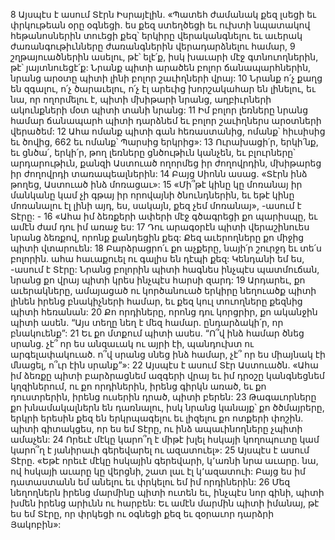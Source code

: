 8 Այսպէս է ասում Տէրն Իսրայէլին.
«Պատեհ ժամանակ քեզ լսեցի
եւ փրկութեան օրը օգնեցի.
ես քեզ ստեղծեցի եւ ուխտի նպատակով հեթանոսներին տուեցի քեզ՝
երկիրը վերականգնելու եւ աւերակ ժառանգութիւնները ժառանգներին վերադարձնելու համար,
9 շղթայուածներին ասելու, թէ՝ ելէ՛ք,
իսկ խաւարի մէջ գտնուողներին, թէ՝ յայտնուեցէ՛ք:
Նրանք պիտի արածեն բոլոր ճանապարհներին,
նրանց արօտը պիտի լինի բոլոր շաւիղների վրայ:
10 Նրանք ո՛չ քաղց են զգալու, ո՛չ ծարաւելու,
ո՛չ էլ արեւից խորշակահար են լինելու,
եւ նա, որ ողորմելու է,
պիտի մխիթարի նրանց,
աղբիւրների ակունքների մօտ պիտի տանի նրանց:
11 Իմ բոլոր լեռները նրանց համար ճանապարհ պիտի դարձնեմ
եւ բոլոր շաւիղներս արօտների վերածեմ:
12 Ահա ոմանք պիտի գան հեռաստանից,
ոմանք՝ հիւսիսից եւ ծովից,
662 եւ ոմանք՝ Պարսից երկրից»:
13 Ուրախացի՛ր, երկի՛նք,
եւ ցնծա՛, երկի՛ր,
թող լեռները ցնծութիւն կանչեն,
եւ բլուրները՝ արդարութիւն,
քանզի Աստուած ողորմեց իր ժողովրդին,
մխիթարեց իր ժողովրդի տառապեալներին:
14 Բայց Սիոնն ասաց.
«Տէրն ինձ թողեց, Աստուած ինձ մոռացաւ»:
15 «Մի՞թէ կինը կը մոռանայ իր մանկանը կամ չի գթայ իր որովայնի ծնունդներին,
եւ եթէ կինը մոռանալու էլ լինի այդ,
ես, սակայն, քեզ չեմ մոռանայ», -ասում է Տէրը: -
16 «Ահա իմ ձեռքերի ափերի մէջ գծագրեցի քո պարիսպը,
եւ ամէն ժամ դու իմ առաջ ես:
17 Դու արագօրէն պիտի վերաշինուես նրանց ձեռքով,
որոնք քանդեցին քեզ:
Քեզ աւերողները քո միջից պիտի վտարուեն:
18 Բարձրացրո՛ւ քո աչքերը,
նայի՛ր շուրջդ եւ տե՛ս բոլորին.
ահա հաւաքուել ու գալիս են դէպի քեզ:
Կենդանի եմ ես, -ասում է Տէրը:
Նրանց բոլորին պիտի հագնես ինչպէս պատմուճան,
նրանց քո վրայ պիտի կրես ինչպէս հարսի զարդ:
19 Արդարեւ, քո աւերակները,
ամայացած ու կործանուած երկիրը նեղուածք պիտի լինեն իրենց բնակիչների համար,
եւ քեզ կուլ տուողները քեզնից պիտի հեռանան:
20 Քո որդիները, որոնց դու կորցրիր,
քո ականջին պիտի ասեն.
“Այս տեղը նեղ է մեզ համար.
ընդարձակի՛ր, որ բնակուենք”:
21 Եւ քո մտքում պիտի ասես.
“Ո՞վ ինձ համար ծնեց սրանց.
չէ՞ որ ես անզաւակ ու այրի էի,
պանդուխտ ու արգելափակուած.
ո՞վ սրանց սնեց ինձ համար,
չէ՞ որ ես միայնակ էի մնացել,
ո՞ւր էին սրանք”»:
22 Այսպէս է ասում Տէր Աստուածն.
«Ահա իմ ձեռքը պիտի բարձրացնեմ ազգերի վրայ
եւ իմ դրօշը կանգնեցնեմ կղզիներում,
ու քո որդիներին, իրենց գիրկն առած,
եւ քո դուստրերին, իրենց ուսերին դրած, պիտի բերեն:
23 Թագաւորները քո խնամակալներն են դառնալու,
իսկ նրանց կանայք՝ քո ծծմայրերը,
երկրի երեսին քեզ են երկրպագելու
եւ լիզելու քո ոտքերի փոշին.
պիտի գիտակցես, որ ես եմ Տէրը,
ու ինձ ապաւինողները չպիտի ամաչեն:
24 Որեւէ մէկը կարո՞ղ է միթէ խլել հսկայի կողոպուտը
կամ կարո՞ղ է յանիրաւի գերեվարել ու ազատուել»:
25 Այսպէս է ասում Տէրը.
«Եթէ որեւէ մէկը հսկային գերեվարի,
կ՚առնի նրա աւարը.
նա, ով հսկայի աւարը կը վերցնի,
շատ լաւ էլ կ՚ազատուի:
Բայց ես իմ դատաստանն եմ անելու
եւ փրկելու եմ իմ որդիներին:
26 Մեզ նեղողներն իրենց մարմինը պիտի ուտեն
եւ, ինչպէս նոր գինի, պիտի խմեն իրենց արիւնն ու հարբեն:
Եւ ամէն մարմին պիտի իմանայ,
թէ ես եմ Տէրը, որ փրկեցի ու օգնեցի քեզ
եւ զօրաւոր դարձրի Յակոբին»:
